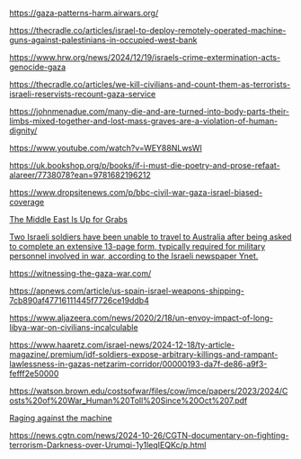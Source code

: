 https://gaza-patterns-harm.airwars.org/

https://thecradle.co/articles/israel-to-deploy-remotely-operated-machine-guns-against-palestinians-in-occupied-west-bank

https://www.hrw.org/news/2024/12/19/israels-crime-extermination-acts-genocide-gaza

https://thecradle.co/articles/we-kill-civilians-and-count-them-as-terrorists-israeli-reservists-recount-gaza-service

https://johnmenadue.com/many-die-and-are-turned-into-body-parts-their-limbs-mixed-together-and-lost-mass-graves-are-a-violation-of-human-dignity/

https://www.youtube.com/watch?v=WEY88NLwsWI

https://uk.bookshop.org/p/books/if-i-must-die-poetry-and-prose-refaat-alareer/7738078?ean=9781682196212

https://www.dropsitenews.com/p/bbc-civil-war-gaza-israel-biased-coverage

[The Middle East Is Up for Grabs](https://www.wsj.com/opinion/the-middle-east-is-up-for-grabs-syria-collapse-iran-nuclear-race-israel-suadi-arabia-be43258f)

[Two Israeli soldiers have been unable to travel to Australia after being asked to complete an extensive 13-page form, typically required for military personnel involved in war, according to the Israeli newspaper Ynet.
](https://www.instagram.com/p/DDhK4EDqSkw/?igsh=MTk0YzRrcDc1eXNzcQ%3D%3D&img_index=1)

https://witnessing-the-gaza-war.com/

https://apnews.com/article/us-spain-israel-weapons-shipping-7cb890af47716111445f7726ce19ddb4

https://www.aljazeera.com/news/2020/2/18/un-envoy-impact-of-long-libya-war-on-civilians-incalculable

https://www.haaretz.com/israel-news/2024-12-18/ty-article-magazine/.premium/idf-soldiers-expose-arbitrary-killings-and-rampant-lawlessness-in-gazas-netzarim-corridor/00000193-da7f-de86-a9f3-fefff2e50000

https://watson.brown.edu/costsofwar/files/cow/imce/papers/2023/2024/Costs%20of%20War_Human%20Toll%20Since%20Oct%207.pdf

[Raging against the machine](https://www.thetablet.co.uk/features/raging-against-the-machine/)

https://news.cgtn.com/news/2024-10-26/CGTN-documentary-on-fighting-terrorism-Darkness-over-Urumqi-1y1leqIEQKc/p.html


